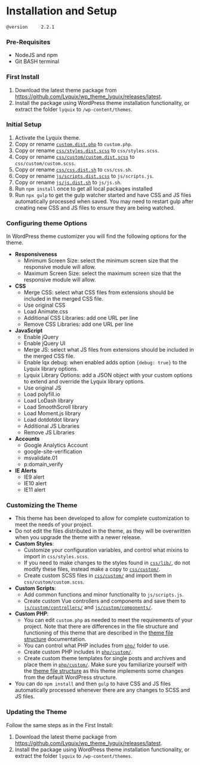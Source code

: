# Installation and Setup

`@version     2.2.1`

### Pre-Requisites

  * NodeJS and npm
  * Git BASH terminal

### First Install

  1. Download the latest theme package from https://github.com/Lyquix/wp_theme_lyquix/releases/latest.
  2. Install the package using WordPress theme installation functionality, or extract the folder `lyquix` to `/wp-content/themes`.

### Initial Setup

  1. Activate the Lyquix theme.
  2. Copy or rename [`custom.dist.php`](../custom.dist.php) to `custom.php`.
  3. Copy or rename [`css/styles.dist.scss`](../css/styles.dist.scss) to `css/styles.scss`.
  4. Copy or rename [`css/custom/custom.dist.scss`](../css/custom/custom.dist.scss) to `css/custom/custom.scss`.
  5. Copy or rename [`css/css.dist.sh`](../css/css.dist.sh) to `css/css.sh`.
  6. Copy or rename [`js/scripts.dist.scss`](../js/scripts.dist.scss) to `js/scripts.js`.
  7. Copy or rename [`js/js.dist.sh`](../js/js.dist.sh) to `js/js.sh`.
  8. Run `npm install` once to get all local packages installed
  9. Run `npx gulp` to get the gulp watcher started and have CSS and JS files automatically processed when saved. You may need to restart gulp after creating new CSS and JS files to ensure they are being watched.

### Configuring theme Options

In WordPress theme customizer you will find the following options for the theme.

  * **Responsiveness**
    * Minimum Screen Size: select the minimum screen size that the responsive module will allow.
    * Maximum Screen Size: select the maximum screen size that the responsive module will allow.
  * **CSS**
    * Merge CSS: select what CSS files from extensions should be included in the merged CSS file.
    * Use original CSS
    * Load Animate.css
    * Additional CSS Libraries: add one URL per line
    * Remove CSS Libraries: add one URL per line
  * **JavaScript**
    * Enable jQuery
    * Enable jQuery UI
    * Merge JS: select what JS files from extensions should be included in the merged CSS file.
    * Enable lqx debug: when enabled adds option `{debug: true}` to the Lyquix library options.
    * Lyquix Library Options: add a JSON object with your custom options to extend and override the Lyquix library options.
    * Use original JS
    * Load polyfill.io
    * Load LoDash library
    * Load SmoothScroll library
    * Load Moment.js library
    * Load dotdotdot library
    * Additional JS Libraries
    * Remove JS Libraries
  * **Accounts**
    * Google Analytics Account
    * google-site-verification
    * msvalidate.01
    * p:domain_verify
  * **IE Alerts**
    * IE9 alert
    * IE10 alert
    * IE11 alert

### Customizing the Theme

  * This theme has been developed to allow for complete customization to meet the needs of your project.
  * Do not edit the files distributed in the theme, as they will be overwritten when you upgrade the theme with a newer release.
  * **Custom Styles**:
    * Customize your configuration variables, and control what mixins to import in `css/styles.scss`.
    * If you need to make changes to the styles found in [`css/lib/`](../css/lib/), do not modify these files, instead make a copy to [`css/custom/`](../css/custom/).
    * Create custom SCSS files in [`css/custom/`](../css/custom/) and import them in `css/custom/custom.scss`.
  * **Custom Scripts**:
    * Add common functions and minor functionality to `js/scripts.js`.
    * Create custom Vue controllers and components and save them to [`js/custom/controllers/`](../js/custom/controllers/) and [`js/custom/components/`](../js/custom/components/).
  * **Custom PHP**:
    * You can edit `custom.php` as needed to meet the requirements of your project. Note that there are differences in the file structure and functioning of this theme that are described in the [theme file structure](files.md) documentation.
    * You can control what PHP includes from [`php/`](../php/) folder to use.
    * Create custom PHP includes in [`php/custom/`](../php/custom/).
    * Create custom theme templates for single posts and archives and place them in [`php/custom/`](../php/custom/). Make sure you familiarize yourself with the [theme file structure](files.md) as this theme implements some changes from the default WordPress structure.
  * You can do `npm install` and then `gulp` to have CSS and JS files automatically processed whenever there are any changes to SCSS and JS files.


### Updating the Theme

Follow the same steps as in the First Install:

  1. Download the latest theme package from https://github.com/Lyquix/wp_theme_lyquix/releases/latest.
  2. Install the package using WordPress theme installation functionality, or extract the folder `lyquix` to `/wp-content/themes`.
